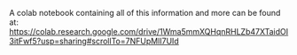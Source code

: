 A colab notebook containing all of this information and more can be found at:
https://colab.research.google.com/drive/1Wma5mmXQHqnRHLZb47XTaidOI3itFwf5?usp=sharing#scrollTo=7NFUpMlI7UId